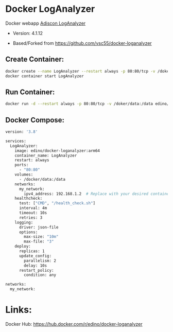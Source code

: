 # Docker LogAnalyzer
Docker webapp [Adiscon LogAnalyzer](https://loganalyzer.adiscon.com/)
* Version: 4.1.12

* Based/Forked from https://github.com/vsc55/docker-loganalyzer

## Create Container:
```bash
docker create --name LogAnalyzer --restart always -p 80:80/tcp -v /doker/data:/data edino/docker-loganalyzer:arm64
docker container start LogAnalyzer
```

## Run Container:
```bash
docker run -d --restart always -p 80:80/tcp -v /doker/data:/data edino/docker-loganalyzer:arm64
```

## Docker Compose:

```bash
version: '3.8'

services:
  LogAnalyzer:
    image: edino/docker-loganalyzer:arm64
    container_name: LogAnalyzer
    restart: always
    ports:
      - "80:80"
    volumes:
      - /docker/data:/data
    networks:
      my_network:
        ipv4_address: 192.168.1.2  # Replace with your desired container IP
    healthcheck:
      test: ["CMD", "/health_check.sh"]
      interval: 4m
      timeout: 10s
      retries: 3
    logging:
      driver: json-file
      options:
        max-size: "10m"
        max-file: "3"
    deploy:
      replicas: 1
      update_config:
        parallelism: 2
        delay: 10s
      restart_policy:
        condition: any

networks:
  my_network:
```


# Links:
Docker Hub: https://hub.docker.com/r/edino/docker-loganalyzer
